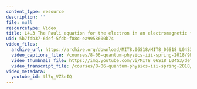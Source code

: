 ```yaml
---
content_type: resource
description: ''
file: null
resourcetype: Video
title: L4.3 The Pauli equation for the electron in an electromagnetic field
uid: 5b7fdb37-6def-5fdb-f88c-ea9958600b74
video_files:
  archive_url: https://archive.org/download/MIT8.06S18/MIT8_06S18_L04S3_300k.mp4
  video_captions_file: /courses/8-06-quantum-physics-iii-spring-2018/9baf3f1fbbb3548ca25974eb328e7b01_tl7q_VZ3eIQ.vtt
  video_thumbnail_file: https://img.youtube.com/vi/MIT8_06S18_L04S3/default.jpg
  video_transcript_file: /courses/8-06-quantum-physics-iii-spring-2018/7993c29f169cfaebc5af092e3bc6126f_tl7q_VZ3eIQ.pdf
video_metadata:
  youtube_id: tl7q_VZ3eIQ
---
```

